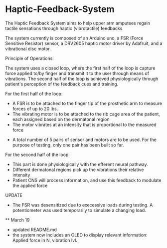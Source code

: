 # Haptic-Feedback-System

The Haptic Feedback System aims to help upper arm amputees regain tactile sensations through haptic (vibrotactile) feedbacks.

The system currently is composed of an Arduino uno, a FSR (Force Sensitive Resistor) sensor, a DRV2605 haptic motor driver by Adafruit, and a vibrational disc motor.

Principle of Operations:

The system uses a closed loop, where the first half of the loop is capture force applied to/by finger and transmit it to the user through means of vibrations. The second half of the loop is achieved physiologically through patient's perception of the feedback cues and training.

For the first half of the loop:
- A FSR is to be attached to the finger tip of the prosthetic arm to measure forces of up to 20 lbs.
- The vibrating motor is to be attached to the rib cage area of the patient, each assigned based on the dermatonal region
- The motor vibrates at an intensity that is proportional to the measured force
* A total number of 5 pairs of sensor and motors are to be used. For the purpose of testing, only one pair has been built so far.

For the second half of the loop:
- This part is done physiologically with the efferent neural pathway. 
- Different dermatonal regions pick up the vibrations their relative intensity
- Patient CNS will process information, and use this feedback to modulate the applied force


UPDATE
- The FSR was desensitized due to execessive loads during testing. A potentiometer was used temporarily to simulate a changing load.

** March 19
- updated README.md
- the system now includes an OLED to display relevant information: Applied force in N, vibration lvl.

